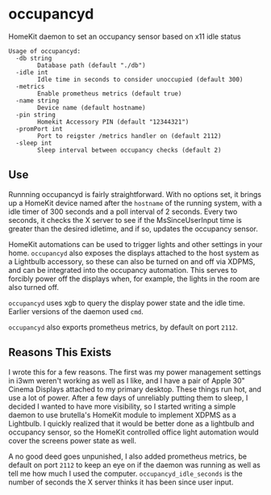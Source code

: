 # occupancyd
HomeKit daemon to set an occupancy sensor based on x11 idle status

```
Usage of occupancyd:
  -db string
    	Database path (default "./db")
  -idle int
    	Idle time in seconds to consider unoccupied (default 300)
  -metrics
    	Enable prometheus metrics (default true)
  -name string
    	Device name (default hostname)
  -pin string
    	Homekit Accessory PIN (default "12344321")
  -promPort int
    	Port to reigster /metrics handler on (default 2112)
  -sleep int
    	Sleep interval between occupancy checks (default 2)
```

## Use
Runnning occupancyd is fairly straightforward. With no options set, it brings up a HomeKit device named after the `hostname` of the running system, with a idle timer of 300 seconds and a poll interval of 2 seconds. Every two seconds, it checks the X server to see if the MsSinceUserInput time is greater than the desired idletime, and if so, updates the occupancy sensor.

HomeKit automations can be used to trigger lights and other settings in your home. `occupancyd` also exposes the displays attached to the host system as a Lightbulb accessory, so these can also be turned on and off via XDPMS, and can be integrated into the occupancy automation. This serves to forcibly power off the displays when, for example, the lights in the room are also turned off.

`occupancyd` uses xgb to query the display power state and the idle time. Earlier versions of the daemon used `cmd`.

`occupancyd` also exports prometheus metrics, by default on port `2112`.

## Reasons This Exists

I wrote this for a few reasons. The first was my power management settings in i3wm weren't working as well as I like, and I have a pair of Apple 30" Cinema Displays attached to my primary desktop. These things run hot, and use a lot of power. After a few days of unreliably putting them to sleep, I decided I wanted to have more visibility, so I started writing a simple daemon to use brutella's HomeKit module to implement XDPMS as a Lightbulb. I quickly realized that it would be better done as a lightbulb and occupancy sensor, so the HomeKit controlled office light automation would cover the screens power state as well.

A no good deed goes unpunished, I also added prometheus metrics, be default on port `2112` to keep an eye on if the daemon was running as well as tell me how much I used the computer. `occupancyd_idle_seconds` is the number of seconds the X server thinks it has been since user input.